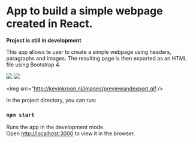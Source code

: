 # App to build a simple webpage created in React.

**Project is still in development**

This app allows te user to create a simple webpage using headers, paragraphs and images. The resulting page is then exported as an HTML file using Bootstrap 4.

<img src="http://kevinkroon.nl/images/creatingpages.gif" />

<img src="http://kevinkroon.nl/images/creatingcontent.gif" />

<img src="http://kevinkroon.nl/images/previewandexport.gif />

In the project directory, you can run:

### `npm start`

Runs the app in the development mode.<br />
Open [http://localhost:3000](http://localhost:3000) to view it in the browser.


